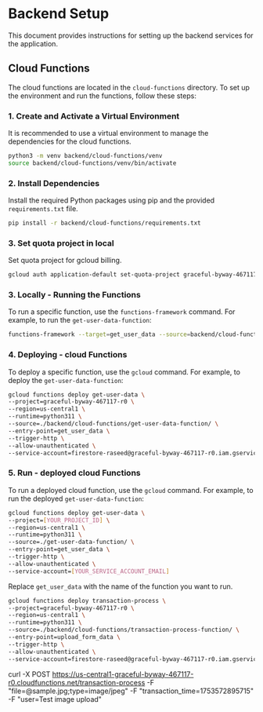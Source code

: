# Backend Setup

This document provides instructions for setting up the backend services for the application.

## Cloud Functions

The cloud functions are located in the `cloud-functions` directory. To set up the environment and run the functions, follow these steps:

### 1. Create and Activate a Virtual Environment

It is recommended to use a virtual environment to manage the dependencies for the cloud functions.

```bash
python3 -m venv backend/cloud-functions/venv
source backend/cloud-functions/venv/bin/activate
```

### 2. Install Dependencies

Install the required Python packages using pip and the provided `requirements.txt` file.

```bash
pip install -r backend/cloud-functions/requirements.txt
```

### 3. Set quota project in local

Set quota project for gcloud billing.
```bash
gcloud auth application-default set-quota-project graceful-byway-467117-r0
```

### 3. Locally - Running the Functions

To run a specific function, use the `functions-framework` command. For example, to run the `get-user-data-function`:

```bash
functions-framework --target=get_user_data --source=backend/cloud-functions/get-user-data-function/main.py --port=8080
```


### 4. Deploying - cloud Functions

To deploy a specific function, use the `gcloud` command. For example, to deploy the `get-user-data-function`:

```bash
gcloud functions deploy get-user-data \
--project=graceful-byway-467117-r0 \
--region=us-central1 \
--runtime=python311 \
--source=./backend/cloud-functions/get-user-data-function/ \
--entry-point=get_user_data \
--trigger-http \
--allow-unauthenticated \
--service-account=firestore-raseed@graceful-byway-467117-r0.iam.gserviceaccount.com
```


### 5. Run - deployed cloud Functions

To run a deployed cloud function, use the `gcloud` command. For example, to run the deployed `get-user-data-function`:

```bash
gcloud functions deploy get-user-data \
--project=[YOUR_PROJECT_ID] \
--region=us-central1 \
--runtime=python311 \
--source=./get-user-data-function/ \
--entry-point=get_user_data \
--trigger-http \
--allow-unauthenticated \
--service-account=[YOUR_SERVICE_ACCOUNT_EMAIL]
```

Replace `get_user_data` with the name of the function you want to run.

```bash
gcloud functions deploy transaction-process \
--project=graceful-byway-467117-r0 \
--region=us-central1 \
--runtime=python311 \
--source=./backend/cloud-functions/transaction-process-function/ \
--entry-point=upload_form_data \
--trigger-http \
--allow-unauthenticated \
--service-account=firestore-raseed@graceful-byway-467117-r0.iam.gserviceaccount.com
```
curl -X POST https://us-central1-graceful-byway-467117-r0.cloudfunctions.net/transaction-process -F "file=@sample.jpg;type=image/jpeg" -F "transaction_time=1753572895715" -F "user=Test image upload"